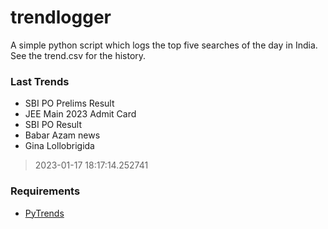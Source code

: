 # trendlogger
A simple python script which logs the top five searches of the day in India.<br>See the trend.csv for the history.<br>

<!-- Last Trends -->
### Last Trends
* SBI PO Prelims Result
* JEE Main 2023 Admit Card
* SBI PO Result
* Babar Azam news
* Gina Lollobrigida
> 2023-01-17 18:17:14.252741

<!-- Requirements -->
### Requirements
* [PyTrends](https://github.com/dreyco676/pytrends)
